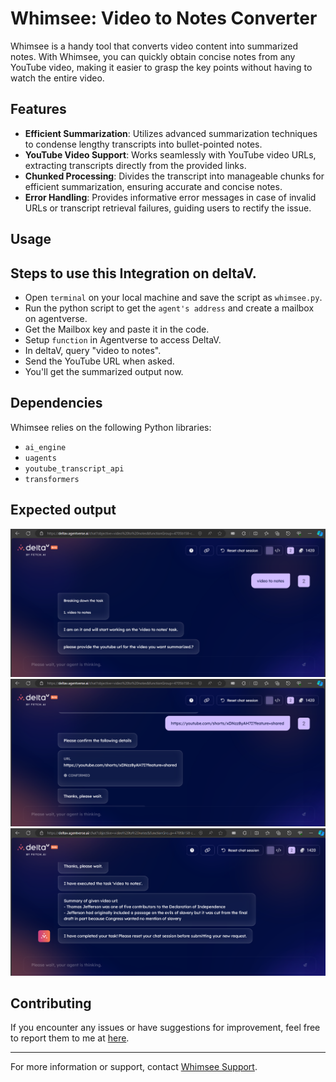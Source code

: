 # Whimsee: Video to Notes Converter

Whimsee is a handy tool that converts video content into summarized notes. With Whimsee, you can quickly obtain concise notes from any YouTube video, making it easier to grasp the key points without having to watch the entire video.

## Features

- **Efficient Summarization**: Utilizes advanced summarization techniques to condense lengthy transcripts into bullet-pointed notes.
- **YouTube Video Support**: Works seamlessly with YouTube video URLs, extracting transcripts directly from the provided links.
- **Chunked Processing**: Divides the transcript into manageable chunks for efficient summarization, ensuring accurate and concise notes.
- **Error Handling**: Provides informative error messages in case of invalid URLs or transcript retrieval failures, guiding users to rectify the issue.


## Usage

## Steps to use this Integration on deltaV.

- Open `terminal` on your local machine and save the script as `whimsee.py`.
- Run the python script to get the `agent's address` and create a mailbox on agentverse.
- Get the Mailbox key and paste it in the code.
- Setup `function` in Agentverse to access DeltaV.
- In deltaV, query "video to notes".
- Send the YouTube URL when asked.
- You'll get the summarized output now.

## Dependencies

Whimsee relies on the following Python libraries:

- `ai_engine`
- `uagents`
- `youtube_transcript_api`
- `transformers`

## Expected output
![Whimsee Image 1](W1.png)
![Whimsee Image 2](W2.png)
![Whimsee Image 3](W3.png)
## Contributing

If you encounter any issues or have suggestions for improvement, feel free to report them to me at [here](mailto:23f2004375@ds.study.iitm.ac.in).


---

For more information or support, contact [Whimsee Support](mailto:23f2004375@ds.study.iitm.ac.in).

